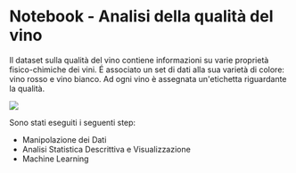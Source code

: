 # Notebook - Analisi della qualità del vino 

Il dataset sulla qualità del vino contiene informazioni su varie proprietà fisico-chimiche dei vini. É associato un set di dati alla sua varietà di colore: vino rosso e vino bianco. Ad ogni vino è assegnata un'etichetta riguardante la qualità.


![](http://pasticceriedelite.it/wp-content/uploads/2021/02/rossibianchi.jpg)


Sono stati eseguiti i seguenti step:
- Manipolazione dei Dati
- Analisi Statistica Descrittiva e Visualizzazione
- Machine Learning
